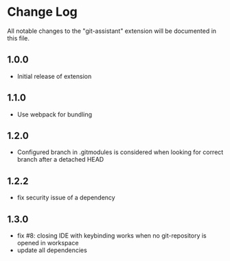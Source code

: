 # Change Log

All notable changes to the "git-assistant" extension will be documented in this file.

## 1.0.0

-  Initial release of extension

## 1.1.0

-  Use webpack for bundling

## 1.2.0

-  Configured branch in .gitmodules is considered when looking for correct branch after a detached HEAD

## 1.2.2

-  fix security issue of a dependency

## 1.3.0

-  fix #8: closing IDE with keybinding works when no git-repository is opened in workspace
-  update all dependencies
